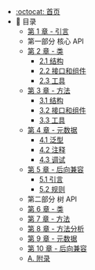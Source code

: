 * [:octocat: 首页](/README)
* :memo: 目录
    * [第 1 章 - 引言](/notes/1引言.md)
    * 第一部分 核心 API
    * [第 2 章 - 类](notes/2.0类.md) 
        * [2.1 结构](notes/2.1结构.md)    
        * [2.2 接口和组件](notes/2.2接口和组件.md)    
        * [2.3 工具](notes/2.3工具.md)    
    * [第 3 章 - 方法](/notes/3.0方法.md) 
        * [3.1 结构](/notes/3.1结构.md)    
        * [3.2 接口和组件](/notes/3.2接口和组件.md)    
        * [3.3 工具](#)    
    * [第 4 章 - 元数据](#)     
        * [4.1 泛型](#)    
        * [4.2 注释](#)    
        * [4.3 调试](#)   
    * [第 5 章 - 后向兼容](#)
        * [5.1 引言](#)    
        * [5.2 规则](#)    
    * 第二部分 树 API     
    * [第 6 章 - 类](#)     
    * [第 7 章 - 方法](#)   
    * [第 8 章 - 方法分析](#)   
    * [第 9 章 - 元数据](#) 
    * [第 10 章 - 后向兼容](#)
    * [A. 附录](#)
    